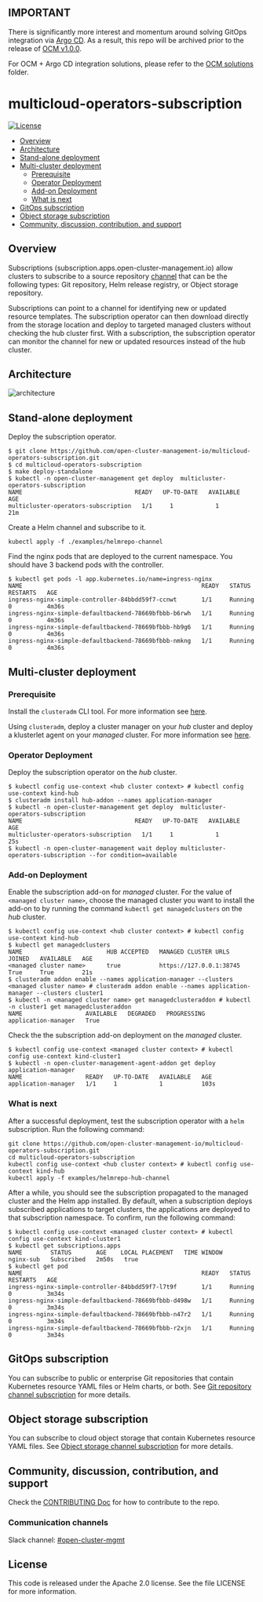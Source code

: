 ## IMPORTANT

There is significantly more interest and momentum around solving GitOps integration via
[Argo CD](https://argo-cd.readthedocs.io/).
As a result, this repo will be archived prior to the release of
[OCM v1.0.0](https://github.com/open-cluster-management-io/ocm/issues/832). 

For OCM + Argo CD integration solutions, please refer to the 
[OCM solutions](https://github.com/open-cluster-management-io/ocm/tree/main/solutions)
folder.

# multicloud-operators-subscription

[![License](https://img.shields.io/:license-apache-blue.svg)](http://www.apache.org/licenses/LICENSE-2.0.html)

- [Overview](#overview)
- [Architecture](#architecture)
- [Stand-alone deployment](#stand-alone-deployment)
- [Multi-cluster deployment](#multi-cluster-deployment)
    - [Prerequisite](#prerequisite)
    - [Operator Deployment](#operator-deployment)
    - [Add-on Deployment](#add-on-deployment)
    - [What is next](#what-is-next)
- [GitOps subscription](#gitops-subscription)
- [Object storage subscription](#object-storage-subscription)
- [Community, discussion, contribution, and support](#community,-discussion,-contribution,-and-support)

## Overview

Subscriptions (subscription.apps.open-cluster-management.io) allow clusters to subscribe to a source repository [channel](https://github.com/open-cluster-management-io/multicloud-operators-channel) that can be the following types: Git repository, Helm release registry, or Object storage repository.

Subscriptions can point to a channel for identifying new or updated resource templates. The subscription operator can then download directly from the storage location and deploy to targeted managed clusters without checking the hub cluster first. With a subscription, the subscription operator can monitor the channel for new or updated resources instead of the hub cluster.

## Architecture

![architecture](images/architecture.png)

## Stand-alone deployment

Deploy the subscription operator.

```shell
$ git clone https://github.com/open-cluster-management-io/multicloud-operators-subscription.git
$ cd multicloud-operators-subscription
$ make deploy-standalone
$ kubectl -n open-cluster-management get deploy  multicluster-operators-subscription
NAME                                READY   UP-TO-DATE   AVAILABLE   AGE
multicluster-operators-subscription   1/1     1            1           21m
```

Create a Helm channel and subscribe to it.

```shell
kubectl apply -f ./examples/helmrepo-channel
```

Find the nginx pods that are deployed to the current namespace. You should have 3 backend pods with the controller.

```shell
$ kubectl get pods -l app.kubernetes.io/name=ingress-nginx
NAME                                                   READY   STATUS    RESTARTS   AGE
ingress-nginx-simple-controller-84bbdd59f7-ccnwt       1/1     Running   0          4m36s
ingress-nginx-simple-defaultbackend-78669bfbbb-b6rwh   1/1     Running   0          4m36s
ingress-nginx-simple-defaultbackend-78669bfbbb-hb9g6   1/1     Running   0          4m36s
ingress-nginx-simple-defaultbackend-78669bfbbb-nmkng   1/1     Running   0          4m36s
```

## Multi-cluster deployment

### Prerequisite

Install the `clusteradm` CLI tool. For more information see [here](https://open-cluster-management.io/getting-started/quick-start/#install-clusteradm-cli-tool).

Using `clusteradm`, deploy a cluster manager on your _hub_ cluster and deploy a klusterlet agent on your _managed_ cluster. For more information see [here](https://open-cluster-management.io/getting-started/quick-start/#deploy-a-cluster-manager-on-your-hub-cluster).

### Operator Deployment

Deploy the subscription operator on the _hub_ cluster.

```shell
$ kubectl config use-context <hub cluster context> # kubectl config use-context kind-hub
$ clusteradm install hub-addon --names application-manager
$ kubectl -n open-cluster-management get deploy  multicluster-operators-subscription
NAME                                READY   UP-TO-DATE   AVAILABLE   AGE
multicluster-operators-subscription   1/1     1            1           25s
$ kubectl -n open-cluster-management wait deploy multicluster-operators-subscription --for condition=available
```

### Add-on Deployment


Enable the subscription add-on for _managed_ cluster. For the value of `<managed cluster name>`, choose the managed cluster you want to install the add-on to by running the command `kubectl get managedclusters` on the _hub_ cluster.

```shell
$ kubectl config use-context <hub cluster context> # kubectl config use-context kind-hub
$ kubectl get managedclusters
NAME                        HUB ACCEPTED   MANAGED CLUSTER URLS      JOINED   AVAILABLE   AGE
<managed cluster name>      true           https://127.0.0.1:38745   True     True        21s
$ clusteradm addon enable --names application-manager --clusters <managed cluster name> # clusteradm addon enable --names application-manager --clusters cluster1
$ kubectl -n <managed cluster name> get managedclusteraddon # kubectl -n cluster1 get managedclusteraddon
NAME                  AVAILABLE   DEGRADED   PROGRESSING
application-manager   True
```

Check the the subscription add-on deployment on the _managed_ cluster.

```shell
$ kubectl config use-context <managed cluster context> # kubectl config use-context kind-cluster1
$ kubectl -n open-cluster-management-agent-addon get deploy application-manager
NAME                  READY   UP-TO-DATE   AVAILABLE   AGE
application-manager   1/1     1            1           103s
```

### What is next

After a successful deployment, test the subscription operator with a `helm` subscription. Run the following command:

```Shell
git clone https://github.com/open-cluster-management-io/multicloud-operators-subscription.git
cd multicloud-operators-subscription
kubectl config use-context <hub cluster context> # kubectl config use-context kind-hub
kubectl apply -f examples/helmrepo-hub-channel
```

After a while, you should see the subscription propagated to the managed cluster and the Helm app installed. By default, when a subscription deploys subscribed applications to target clusters, the applications are deployed to that subscription namespace. To confirm, run the following command:

```Shell
$ kubectl config use-context <managed cluster context> # kubectl config use-context kind-cluster1
$ kubectl get subscriptions.apps
NAME        STATUS       AGE    LOCAL PLACEMENT   TIME WINDOW
nginx-sub   Subscribed   2m50s   true
$ kubectl get pod
NAME                                                   READY   STATUS    RESTARTS   AGE
ingress-nginx-simple-controller-84bbdd59f7-l7t9f       1/1     Running   0          3m34s
ingress-nginx-simple-defaultbackend-78669bfbbb-d498w   1/1     Running   0          3m34s
ingress-nginx-simple-defaultbackend-78669bfbbb-n47r2   1/1     Running   0          3m34s
ingress-nginx-simple-defaultbackend-78669bfbbb-r2xjn   1/1     Running   0          3m34s
```

## GitOps subscription

You can subscribe to public or enterprise Git repositories that contain Kubernetes resource YAML files or Helm charts, or both. See [Git repository channel subscription](docs/gitrepo_subscription.md) for more details.

## Object storage subscription

You can subscribe to cloud object storage that contain Kubernetes resource YAML files. See [Object storage channel subscription](docs/objectstorage_subscription.md) for more details.

## Community, discussion, contribution, and support

Check the [CONTRIBUTING Doc](CONTRIBUTING.md) for how to contribute to the repo.

### Communication channels

Slack channel: [#open-cluster-mgmt](http://slack.k8s.io/#open-cluster-mgmt)

## License

This code is released under the Apache 2.0 license. See the file LICENSE for more information.
